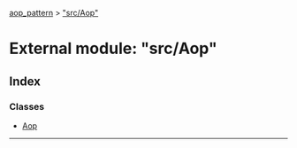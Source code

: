 [aop_pattern](../README.md) > ["src/Aop"](../modules/_src_aop_.md)

# External module: "src/Aop"

## Index

### Classes

* [Aop](../classes/_src_aop_.aop.md)

---

